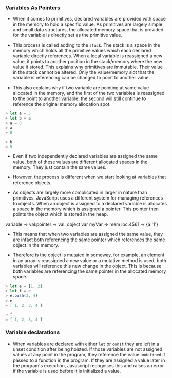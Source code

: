 ### Variables As Pointers 

* When it comes to primitives, declared variables are provided with space in the memory to hold a specific value. As primitives are largely simple and small data structures, the allocated memory space that is provided for the variable is directly set as the primitive value. 

* This process is called adding to the `stack`. The stack is a space in the memory which holds all the primitive values which each declared variable directly references. When a local variable is reassigned a new value, it points to another position in the stack/memory where the new value it stored. This explains why primitives are immutable. Their value in the stack cannot be altered. Only the value/memory slot that the variable is referencing can be changed to point to another value. 

* This also explains why if two variable are pointing at same value allocated in the memory, and the first of the two variables is reassigned to the point to another variable, the second will still continue to reference the original memory allocation spot.

```js
> let a = 5
> let b = a
> a = 8
> a
= 8

> b
= 5
```

* Even if two independently declared variables are assigned the same value, both of these values are different allocated spaces in the memory. They just contain the same values. 

* However, the process is different when we start looking at variables that reference objects. 

* As objects are largely more complicated in larger in nature than primitives, JavaScript uses a different system for managing references to objects. When an object is assigned to a declared variable is allocates a space in the memory which is assigned a pointer. This pointer then points the object which is stored in the heap. 

variable => val:pointer  =>  val: object
var myVar => mem loc:4561 =>  {a:'1'}          

* This means that when two variables are assigned the same value, they are infact both referencing the same pointer which references the same object in the memory.  

* Therefore is the object is mutated in someway, for example, an element in an array is reassigned a new value or a mutative method is used, both variables will reference this new change in the object. This is because both variables are referencing the same pointer in the allocated memory space. 

```js
> let e = [1, 2]
> let f = e
> e.push(3, 4)
> e
= [ 1, 2, 3, 4 ]

> f
= [ 1, 2, 3, 4 ]
```

### Variable declarations 

* When variables are declared with either `let` or `const` they are left in a unset condition after being hoisted. If those variables are not assigned values at any point in the program, they reference the value `undefined` if passed to a function in the program. If they are assigned a value later in the program's execution, Javascript recognises this and raises an error if the variable is used before it is initialized a value. 